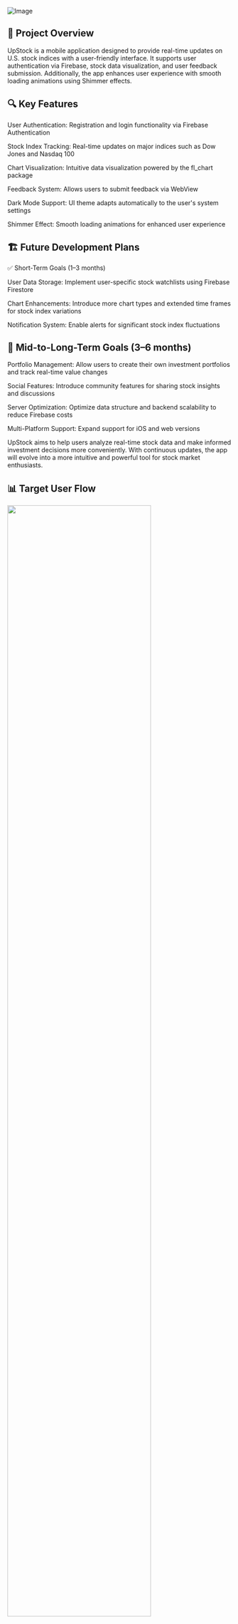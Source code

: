 ![Image](https://github.com/user-attachments/assets/c96d3b79-fd5e-41a0-8dcc-52400da018b0)

## 📖 Project Overview

UpStock is a mobile application designed to provide real-time updates on U.S. stock indices with a user-friendly interface. It supports user authentication via Firebase, stock data visualization, and user feedback submission. Additionally, the app enhances user experience with smooth loading animations using Shimmer effects.

## 🔍 Key Features

User Authentication: Registration and login functionality via Firebase Authentication

Stock Index Tracking: Real-time updates on major indices such as Dow Jones and Nasdaq 100

Chart Visualization: Intuitive data visualization powered by the fl_chart package

Feedback System: Allows users to submit feedback via WebView

Dark Mode Support: UI theme adapts automatically to the user's system settings

Shimmer Effect: Smooth loading animations for enhanced user experience

## 🏗️ Future Development Plans

✅ Short-Term Goals (1–3 months)

User Data Storage: Implement user-specific stock watchlists using Firebase Firestore

Chart Enhancements: Introduce more chart types and extended time frames for stock index variations

Notification System: Enable alerts for significant stock index fluctuations

## 🚀 Mid-to-Long-Term Goals (3–6 months)

Portfolio Management: Allow users to create their own investment portfolios and track real-time value changes

Social Features: Introduce community features for sharing stock insights and discussions

Server Optimization: Optimize data structure and backend scalability to reduce Firebase costs

Multi-Platform Support: Expand support for iOS and web versions

UpStock aims to help users analyze real-time stock data and make informed investment decisions more conveniently. With continuous updates, the app will evolve into a more intuitive and powerful tool for stock market enthusiasts.

## 📊 Target User Flow

<img src="https://github.com/user-attachments/assets/cf2d9c62-4d8d-4fbe-8ff6-4b94502d7858" width="80%">

The following diagram illustrates the user flow within the UpStock application:

### 🔑 Authentication Process

When the app is launched, it first checks if the user is logged in.

If the user is not logged in, they are redirected to the Login Screen.

If they don't have an account, they can proceed to the Sign-up Screen to create an account.

If the user is logged in, they are directed to the Main Community Screen.

### 🏠 Main Community Screen

Users can access two key features:

View major stock indices (e.g., Dow Jones, Nasdaq 100)

Browse user-generated posts

If a user wants to upload a post, they are redirected to the Post Upload Screen.

### 📝 Post Upload Process

Users can create a new post that includes stock-related content.

They can choose to reference stock market information in their posts.

Once uploaded, posts appear in the Community Feed.

### 👤 Profile Section

Users can access their Profile Screen, where they can:

Navigate to Theme Settings to adjust app appearance.

Provide feedback through the Feedback Screen, which is linked to the home page.

View announcements from the Announcements Screen, which retrieves data from the Firebase server.

Review the Privacy Policy & Terms of Service.

The user flow ensures a seamless experience by integrating stock tracking, community engagement, and personalization options. 

## 🧑‍💻 Contributors and Contribution Areas

|                [장성준 (NE7K)](https://github.com/NE7K)                |                 [조예나 (yyyenaak)](https://github.com/yyyenaak)                  |
| :---------------------------------------------------------------------------: | :---------------------------------------------------------------------------: |
| ![Sungjun Jang's profile picture](https://avatars.githubusercontent.com/u/81324262?v=4) | ![Yena Cho's profile picture](https://avatars.githubusercontent.com/u/170397500?v=4) |
| Application development | Feedback page development |

## 💿 Packages used and planned to be used

```
  flutter:
    sdk: flutter

  # 서버 필수 패키지
  http: ^1.3.0

  # firebase package
  firebase_core: ^3.10.1
  firebase_auth: ^5.4.1
  firebase_storage: ^12.4.4
  cloud_firestore: ^5.6.2

  # flutter web view
  webview_flutter: ^4.10.0

  # 주식 차트용 핵심 외부 패키지
  fl_chart: ^0.64.0

  # Shimmer 효과 (Shimmer Loading)
  shimmer: ^3.0.0

  # 이미지 선택
  image_picker: ^1.1.2

  # 타임 스탬프
  timeago: ^3.7.0

  # home header slide
  carousel_slider: ^5.0.0

  # -- 추후 사용 예정 패키지 --

  # SharedPreferences
  shared_preferences: ^2.5.2

  # 이미지 크롭
  image_cropper: ^9.0.0

  # 함수 정리 및 공유
  provider: ^6.1.2

```


## 🚀 Installation and Setup

```bash
# Clone the repository
git clone https://github.com/NE7K/upstock.git

# Move to the project directory
cd upstock

# Install dependencies
flutter pub get

# Run the application
flutter run
```

## 📋 Features

- Registration and login using Firebase
- View US stock indices (Dow Jones, Nasdaq)
- Supports dark mode
- Customizable application theme based on user system
- Feedback functionality

## 🛠️ Tech Stack

- Frontend: Flutter (Dart)
- Backend: Firebase (Auth, Firestore, Storage)
- Networking: REST API (http package)
- Data Visualization: fl_chart
- UI Enhancements: shimmer, carousel_slider


## 📂 Project Structure
```
upstock/
│── lib/
│   ├── main.dart                 # Main entry point
│   ├── account/                  # Authentication
│   │   ├── login.dart            # Login page
│   │   ├── register.dart         # Register page
│   │   ├── search.dart           # Search functionality
│   ├── firebase/                 # Firebase configuration
│   │   ├── firebase_options.dart # Firebase settings
│   ├── home/                     # Home components
│   │   ├── home.dart             # Home page
│   │   ├── homebody.dart         # Home body UI
│   │   ├── homeheader.dart       # Header with stock chart
│   ├── profile/                  # User profile settings
│   │   ├── profile.dart          # Profile page
│   │   ├── setting.dart          # Account settings
│   │   ├── announcement.dart     # Announcement page
│   │   ├── information.dart      # Privacy policy
│   │   ├── peedback.dart         # Feedback form
│   │   ├── screen.dart           # Dark mode settings
│   ├── shimmer/                  # Shimmer effects for loading states
│   │   ├── homebodyshimmer.dart  # Shimmer effect for home body
│   │   ├── homeheadershimmer.dart # Shimmer effect for header
│   ├── style/                    # Global styles
│   │   ├── style.dart            # Theme and styles
│   ├── upload/                   # Upload functionality
│   │   ├── upload.dart           # Image and post upload
│   ├── test.dart                 # Test components
```

## 📷 Screens

### 1️⃣ Login & Sign-up
Users can create an account and log in using Firebase authentication.

<p align="center"> <img src="images/login.png" width="250"> <img src="images/register.png" width="250"> </p>

### 2️⃣ Main Community Screen
Users can view major stock indices and browse user-generated posts.

<p align="center"> <img src="images/main_community.png" width="250"> </p>

### 3️⃣ Post Upload
Users can create new posts that include stock-related content.

<p align="center"> <img src="images/upload_post.png" width="250"> </p>

### 4️⃣ Profile Screen
Users can access their profile to view details and modify settings.

<p align="center"> <img src="images/profile.png" width="250"> </p>

### 5️⃣ Feedback & Announcements
Users can submit feedback within the app and check announcements.

<p align="center"> <img src="images/feedback.png" width="250"> <img src="images/announcement.png" width="250"> </p>

## 📝 Contribution Guide

1. Fork this repository.
2. Create a new branch. (`git checkout -b feature/AmazingFeature`)
3. Commit your changes. (`git commit -m 'Add some AmazingFeature'`)
4. Push to the branch. (`git push origin feature/AmazingFeature`)
5. Open a pull request.

## 📄 License

This project is licensed under the MIT License. See the [LICENSE](LICENSE) file for more details.

## 📧 Contact

For questions or feedback, please contact [NE7K](mailto:sjjang16@naver.com) or [NeighborSoft](mailto:neighborsoft@gmail.com).
